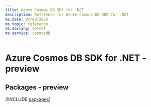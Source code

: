 ```yaml
---
title: Azure Cosmos DB SDK for .NET
description: Reference for Azure Cosmos DB SDK for .NET
ms.date: 07/03/2025
ms.topic: reference
ms.devlang: dotnet
ms.service: cosmosdb
---
```

# Azure Cosmos DB SDK for .NET - preview
## Packages - preview
[!INCLUDE [packages](cosmos-db-index.md)]